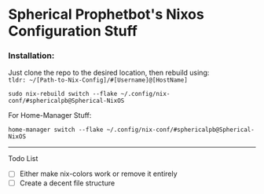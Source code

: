 # Spherical Prophetbot's Nixos Configuration Stuff
### Installation:

Just clone the repo to the desired location, 
then rebuild using: \
``tldr: ~/[Path-to-Nix-Config]/#[Username]@[HostName]``
````
sudo nix-rebuild switch --flake ~/.config/nix-conf/#sphericalpb@Spherical-NixOS
````
For Home-Manager Stuff:
````
home-manager switch --flake ~/.config/nix-conf/#sphericalpb@Spherical-NixOS
````


---
Todo List 
- [ ] Either make nix-colors work or remove it entirely
- [ ] Create a decent file structure
